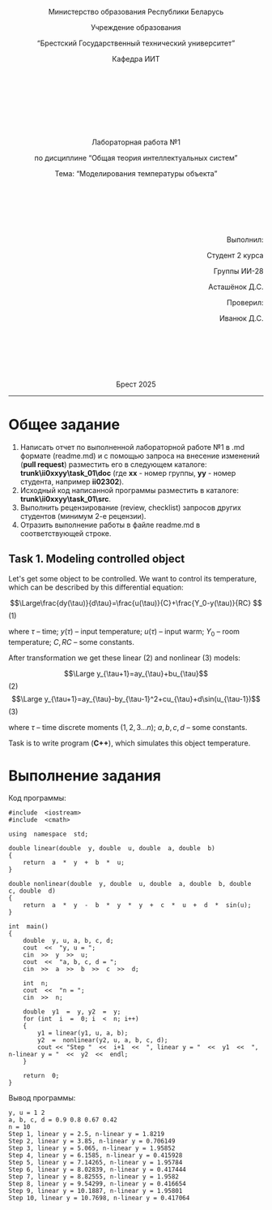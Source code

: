 <p align="center"> Министерство образования Республики Беларусь</p>
<p align="center">Учреждение образования</p>
<p align="center">“Брестский Государственный технический университет”</p>
<p align="center">Кафедра ИИТ</p>
<br><br><br><br><br><br><br>
<p align="center">Лабораторная работа №1</p>
<p align="center">по дисциплине “Общая теория интеллектуальных систем”</p>
<p align="center">Тема: “Моделирования температуры объекта”</p>
<br><br><br><br><br>
<p align="right">Выполнил:</p>
<p align="right">Студент 2 курса</p>
<p align="right">Группы ИИ-28</p>
<p align="right">Асташёнок Д.С.</p>
<p align="right">Проверил:</p>
<p align="right">Иванюк Д.С.</p>
<br><br><br><br><br>
<p align="center">Брест 2025</p>


<hr>


# Общее задание #
1. Написать отчет по выполненной лабораторной работе №1 в .md формате (readme.md) и с помощью запроса на внесение изменений (**pull request**) разместить его в следующем каталоге: **trunk\ii0xxyy\task_01\doc** (где **xx** - номер группы, **yy** - номер студента, например **ii02302**).
2. Исходный код написанной программы разместить в каталоге: **trunk\ii0xxyy\task_01\src**.
3. Выполнить рецензирование (review, checklist) запросов других студентов (минимум 2-е рецензии).
4. Отразить выполнение работы в файле readme.md в соответствующей строке.

## Task 1. Modeling controlled object ##
Let's get some object to be controlled. We want to control its temperature, which can be described by this differential equation:

$$\Large\frac{dy(\tau)}{d\tau}=\frac{u(\tau)}{C}+\frac{Y_0-y(\tau)}{RC} $$ (1)

where $\tau$ – time; $y(\tau)$ – input temperature; $u(\tau)$ – input warm; $Y_0$ – room temperature; $C,RC$ – some constants.

After transformation we get these linear (2) and nonlinear (3) models:

$$\Large y_{\tau+1}=ay_{\tau}+bu_{\tau}$$ (2)
$$\Large y_{\tau+1}=ay_{\tau}-by_{\tau-1}^2+cu_{\tau}+d\sin(u_{\tau-1})$$ (3)

where $\tau$ – time discrete moments ($1,2,3{\dots}n$); $a,b,c,d$ – some constants.

Task is to write program (**С++**), which simulates this object temperature.

# Выполнение задания #
Код программы:
```
#include  <iostream>
#include  <cmath>

using  namespace  std;

double linear(double  y, double  u, double  a, double  b)
{
    return  a  *  y  +  b  *  u;
}

double nonlinear(double  y, double  u, double  a, double  b, double  c, double  d)
{
    return  a  *  y  -  b  *  y  *  y  +  c  *  u  +  d  *  sin(u);
}

int  main()
{
	double  y, u, a, b, c, d;
	cout  <<  "y, u = ";
	cin  >>  y  >>  u;
	cout  <<  "а, b, c, d = ";
	cin  >>  a  >>  b  >>  c  >>  d;

	int  n;
	cout  <<  "n = ";
	cin  >>  n;

	double  y1  =  y, y2  =  y;
	for (int  i  =  0; i  <  n; i++)
	{
        y1 = linear(y1, u, a, b);
		y2  =  nonlinear(y2, u, a, b, c, d);
		cout << "Step "  <<  i+1  <<  ", linear y = "  <<  y1  <<  ", n-linear y = "  <<  y2  <<  endl;
	}

	return  0;
}
```
Вывод программы:
```
y, u = 1 2
а, b, c, d = 0.9 0.8 0.67 0.42
n = 10
Step 1, linear y = 2.5, n-linear y = 1.8219
Step 2, linear y = 3.85, n-linear y = 0.706149
Step 3, linear y = 5.065, n-linear y = 1.95852
Step 4, linear y = 6.1585, n-linear y = 0.415928
Step 5, linear y = 7.14265, n-linear y = 1.95784
Step 6, linear y = 8.02839, n-linear y = 0.417444
Step 7, linear y = 8.82555, n-linear y = 1.9582
Step 8, linear y = 9.54299, n-linear y = 0.416654
Step 9, linear y = 10.1887, n-linear y = 1.95801
Step 10, linear y = 10.7698, n-linear y = 0.417064
```